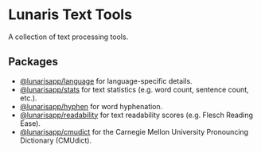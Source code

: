 # Lunaris Text Tools

A collection of text processing tools.

## Packages
- [@lunarisapp/language](https://github.com/LunarisApp/text-tools/tree/main/packages/language) for language-specific details.
- [@lunarisapp/stats](https://github.com/LunarisApp/text-tools/tree/main/packages/stats) for text statistics (e.g. word count, sentence count, etc.).
- [@lunarisapp/hyphen](https://github.com/LunarisApp/text-tools/tree/main/packages/hyphen) for word hyphenation.
- [@lunarisapp/readability](https://github.com/LunarisApp/text-tools/tree/main/packages/readability) for text readability scores (e.g. Flesch Reading Ease).
- [@lunarisapp/cmudict](https://github.com/LunarisApp/text-tools/tree/main/packages/cmudict) for the Carnegie Mellon University Pronouncing Dictionary (CMUdict).